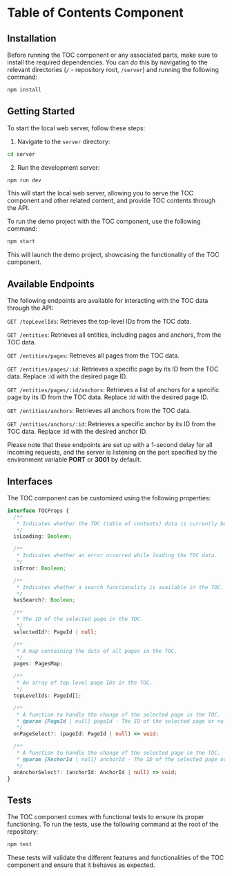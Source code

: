 # Table of Contents Component

## Installation

Before running the TOC component or any associated parts, make sure to install the required dependencies. You can do this by navigating to the relevant directories (`/` - repository root, `/server`) and running the following command:

```bash
npm install
```

## Getting Started

To start the local web server, follow these steps:

1. Navigate to the `server` directory:

```bash
cd server
```

2. Run the development server:

```bash
npm run dev
```

This will start the local web server, allowing you to serve the TOC component and other related content, and provide TOC contents through the API.

To run the demo project with the TOC component, use the following command:

```bash
npm start
```

This will launch the demo project, showcasing the functionality of the TOC component.

## Available Endpoints

The following endpoints are available for interacting with the TOC data through the API:

`GET /topLevelIds`: Retrieves the top-level IDs from the TOC data.

`GET /entities`: Retrieves all entities, including pages and anchors, from the TOC data.

`GET /entities/pages`: Retrieves all pages from the TOC data.

`GET /entities/pages/:id`: Retrieves a specific page by its ID from the TOC data. Replace :id with the desired page ID.

`GET /entities/pages/:id/anchors`: Retrieves a list of anchors for a specific page by its ID from the TOC data. Replace :id with the desired page ID.

`GET /entities/anchors`: Retrieves all anchors from the TOC data.

`GET /entities/anchors/:id`: Retrieves a specific anchor by its ID from the TOC data. Replace :id with the desired anchor ID.

Please note that these endpoints are set up with a 1-second delay for all incoming requests, and the server is listening on the port specified by the environment variable **PORT** or **3001** by default.

## Interfaces

The TOC component can be customized using the following properties:

```typescript
interface TOCProps {
  /**
   * Indicates whether the TOC (table of contents) data is currently being loaded.
   */
  isLoading: Boolean;

  /**
   * Indicates whether an error occurred while loading the TOC data.
   */
  isError: Boolean;

  /**
   * Indicates whether a search functionality is available in the TOC.
   */
  hasSearch?: Boolean;

  /**
   * The ID of the selected page in the TOC.
   */
  selectedId?: PageId | null;

  /**
   * A map containing the data of all pages in the TOC.
   */
  pages: PagesMap;

  /**
   * An array of top-level page IDs in the TOC.
   */
  topLevelIds: PageId[];

  /**
   * A function to handle the change of the selected page in the TOC.
   * @param {PageId | null} pageId - The ID of the selected page or null if no page is selected.
   */
  onPageSelect?: (pageId: PageId | null) => void;

  /**
   * A function to handle the change of the selected page in the TOC.
   * @param {AnchorId | null} anchorId - The ID of the selected page or null if no page is selected.
   */
  onAnchorSelect?: (anchorId: AnchorId | null) => void;
}
```

## Tests

The TOC component comes with functional tests to ensure its proper functioning. To run the tests, use the following command at the root of the repository:

```bash
npm test
```

These tests will validate the different features and functionalities of the TOC component and ensure that it behaves as expected.
